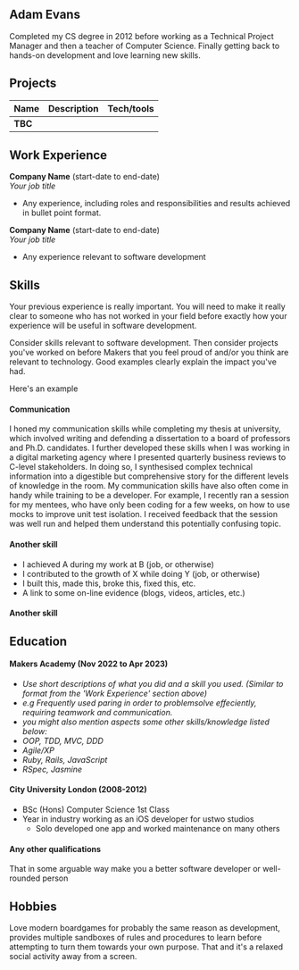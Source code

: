 ## Adam Evans

Completed my CS degree in 2012 before working as a Technical Project Manager and then a teacher of Computer Science. Finally getting back to hands-on development and love learning new skills.

## Projects

| Name                         | Description       | Tech/tools        |
| ---------------------------- | ----------------- | ----------------- |
| **TBC**                      |                   |                   |


## Work Experience

**Company Name** (start-date to end-date)  
_Your job title_

- Any experience, including roles and responsibilities and results achieved in bullet point format.

**Company Name** (start-date to end-date)  
_Your job title_

- Any experience relevant to software development

## Skills

Your previous experience is really important. You will need to make it really clear to someone who has not worked in your field before exactly how your experience will be useful in software development.

Consider skills relevant to software development. Then consider projects you've worked on before Makers that you feel proud of and/or you think are relevant to technology. Good examples clearly explain the impact you've had. 


Here's an example

#### Communication
I honed my communication skills while completing my thesis at university, which involved writing and defending a dissertation to a board of professors and Ph.D. candidates. I further developed these skills when I was working in a digital marketing agency where I presented quarterly business reviews to C-level stakeholders. In doing so, I synthesised complex technical information into a digestible but comprehensive story for the different levels of knowledge in the room. My communication skills have also often come in handy while training to be a developer. For example, I recently ran a session for my mentees, who have only been coding for a few weeks, on how to use mocks to improve unit test isolation. I received feedback that the session was well run and helped them understand this potentially confusing topic.

#### Another skill

- I achieved A during my work at B (job, or otherwise)
- I contributed to the growth of X while doing Y (job, or otherwise)
- I built this, made this, broke this, fixed this, etc.
- A link to some on-line evidence (blogs, videos, articles, etc.)

#### Another skill


## Education

#### Makers Academy (Nov 2022 to Apr 2023)
- *Use short descriptions of what you did and a skill you used. (Similar to format from the 'Work Experience' section above)*
- *e.g Frequently used paring in order to problemsolve effeciently, requiring teamwork and communication.*
- *you might also mention aspects some other skills/knowledge listed below:* 
- *OOP, TDD, MVC, DDD*
- *Agile/XP*
- *Ruby, Rails, JavaScript*
- *RSpec, Jasmine*

#### City University London (2008-2012)

- BSc (Hons) Computer Science 1st Class
- Year in industry working as an iOS developer for ustwo studios
    - Solo developed one app and worked maintenance on many others

#### Any other qualifications

That in some arguable way make you a better software developer or well-rounded person

## Hobbies

Love modern boardgames for probably the same reason as development, provides multiple sandboxes of rules and procedures to learn before attempting to turn them towards your own purpose. That and it's a relaxed social activity away from a screen.
